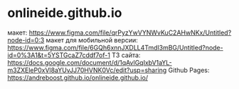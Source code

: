 # onlineide.github.io
макет: https://www.figma.com/file/qrPyzYwVYNWvKuC2AHwNKx/Untitled?node-id=0:3
макет для мобильной версии: https://www.figma.com/file/6GQh6xnnJXDLL4Tmdl3mBG/Untitled?node-id=0%3A1&t=5YSTGcaZ7cddf7of-1
ТЗ сайта: https://docs.google.com/document/d/1qAvlGqIxbV1aYL-m3ZXEleP0xVl8aYUvJJ70HVNK0Vc/edit?usp=sharing
Github Pages: https://andreboost.github.io/onlineide.github.io/

